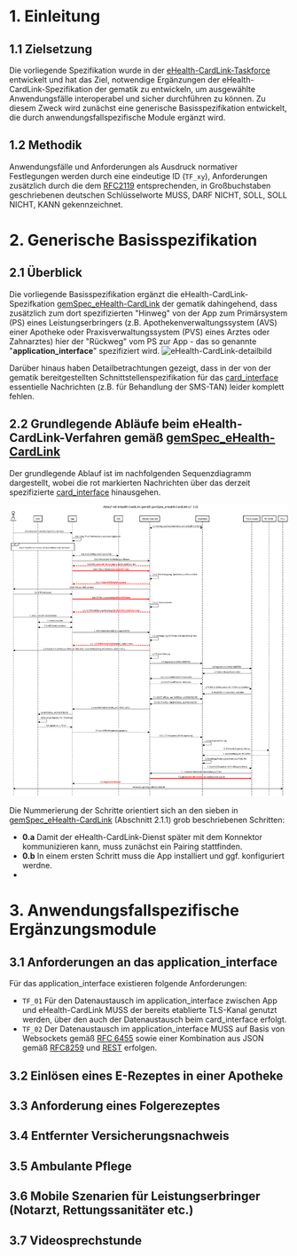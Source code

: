 # 1. Einleitung
## 1.1 Zielsetzung
Die vorliegende Spezifikation wurde in der [eHealth-CardLink-Taskforce](https://github.com/eHealthCardLink) entwickelt und 
hat das Ziel, notwendige Ergänzungen der eHealth-CardLink-Spezifikation der gematik zu entwickeln, um ausgewählte Anwendungsfälle interoperabel und sicher durchführen zu können.
Zu diesem Zweck wird zunächst eine generische Basisspezifikation entwickelt, die durch anwendungsfallspezifische Module ergänzt wird.
## 1.2 Methodik
Anwendungsfälle und Anforderungen als Ausdruck normativer Festlegungen werden
durch eine eindeutige ID (`TF_xy`), Anforderungen zusätzlich durch die dem [RFC2119](https://datatracker.ietf.org/doc/html/rfc2119) entsprechenden, in
Großbuchstaben geschriebenen deutschen Schlüsselworte MUSS, DARF NICHT, SOLL,
SOLL NICHT, KANN gekennzeichnet.
# 2. Generische Basisspezifikation
## 2.1 Überblick
Die vorliegende Basisspezifikation ergänzt die eHealth-CardLink-Spezifkation [gemSpec_eHealth-CardLink](https://gemspec.gematik.de/downloads/gemSpec/gemSpec_eHealth-CardLink/gemSpec_eHealth-CardLink_V1.0.0.pdf) der gematik dahingehend, dass zusätzlich zum dort spezifizierten "Hinweg" von der App zum Primärsystem (PS) eines Leistungserbringers (z.B. Apothekenverwaltungssystem (AVS) einer Apotheke oder Praxisverwaltungssystem (PVS) eines Arztes oder Zahnarztes) hier der "Rückweg" vom PS zur App - das so genannte "**application_interface**" spezifiziert wird. 
![eHealth-CardLink-detailbild](https://github.com/eHealthCardLink/Spezifikation/assets/166988235/fb2bb66b-5605-4cc9-b9b8-d2f1e6127d00)

Darüber hinaus haben Detailbetrachtungen gezeigt, dass in der von der gematik bereitgestellten Schnittstellenspezifikation für das [card_interface](https://github.com/gematik/api-ehcl/blob/main/ehcl/asyncapi.yaml) essentielle Nachrichten (z.B. für Behandlung der SMS-TAN) leider komplett fehlen.

## 2.2 Grundlegende Abläufe beim eHealth-CardLink-Verfahren gemäß [gemSpec_eHealth-CardLink](https://gemspec.gematik.de/downloads/gemSpec/gemSpec_eHealth-CardLink/gemSpec_eHealth-CardLink_V1.0.0.pdf)

Der grundlegende Ablauf ist im nachfolgenden Sequenzdiagramm dargestellt, wobei die rot markierten Nachrichten über das derzeit spezifizierte 
[card_interface](https://github.com/gematik/api-ehcl/blob/main/ehcl/asyncapi.yaml) hinausgehen.

![eHealth-CardLink-Ablauf](https://github.com/eHealthCardLink/Spezifikation/blob/main/eHealth-CardLink-Ablauf.svg)

Die Nummerierung der Schritte orientiert sich an den sieben in [gemSpec_eHealth-CardLink](https://gemspec.gematik.de/downloads/gemSpec/gemSpec_eHealth-CardLink/gemSpec_eHealth-CardLink_V1.0.0.pdf) (Abschnitt 2.1.1) grob beschriebenen Schritten:

* **0.a** Damit der eHealth-CardLink-Dienst später mit dem Konnektor kommunizieren kann, muss zunächst ein Pairing stattfinden.
* **0.b** In einem ersten Schritt muss die App installiert und ggf. konfiguriert werdne.
* 
 
# 3. Anwendungsfallspezifische Ergänzungsmodule

## 3.1 Anforderungen an das application_interface
Für das application_interface existieren folgende Anforderungen:
* `TF_01` Für den Datenaustausch im application_interface zwischen App und eHealth-CardLink MUSS der bereits etablierte TLS-Kanal genutzt werden, über den auch der Datenaustausch beim card_interface erfolgt.
* `TF_02` Der Datenaustausch im application_interface MUSS auf Basis von Websockets gemäß [RFC 6455](https://datatracker.ietf.org/doc/html/rfc6455) sowie einer Kombination aus JSON gemäß [RFC8259](https://datatracker.ietf.org/doc/html/rfc8259) und [REST](https://de.wikipedia.org/wiki/Representational_State_Transfer) erfolgen.

## 3.2 Einlösen eines E-Rezeptes in einer Apotheke

## 3.3 Anforderung eines Folgerezeptes
## 3.4 Entfernter Versicherungsnachweis
## 3.5 Ambulante Pflege
## 3.6 Mobile Szenarien für Leistungserbringer (Notarzt, Rettungssanitäter etc.)
## 3.7 Videosprechstunde






